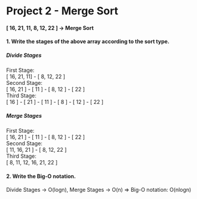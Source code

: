 # Project 2 - Merge Sort
#### [ 16, 21, 11, 8, 12, 22 ] -> Merge Sort
#### 1. Write the stages of the above array according to the sort type.  
##### Divide Stages  
First Stage:   
[ 16, 21, 11] - [ 8, 12, 22 ]  
Second Stage:  
[ 16, 21 ] - [ 11 ] - [ 8, 12 ] - [ 22 ]  
Third Stage:  
[ 16 ] - [ 21 ] - [ 11 ] - [ 8 ] - [ 12 ] - [ 22 ]  
##### Merge Stages  
First Stage:    
[ 16, 21 ] - [ 11 ] - [ 8, 12 ] - [ 22 ]  
Second Stage:  
[ 11, 16, 21 ] - [ 8, 12, 22 ]  
Third Stage:  
[ 8, 11, 12, 16, 21, 22 ]  

#### 2. Write the Big-O notation.  
Divide Stages -> O(logn), Merge Stages -> O(n) => Big-O notation: O(nlogn)
